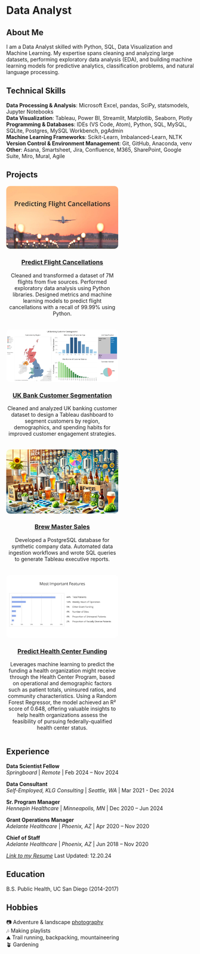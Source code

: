 # Data Analyst

## About Me
I am a Data Analyst skilled with Python, SQL, Data Visualization and Machine Learning. My expertise spans cleaning and analyzing large datasets, performing exploratory data analysis (EDA), and building machine learning models for predictive analytics, classification problems, and natural language processing. 

## Technical Skills
**Data Processing & Analysis**: Microsoft Excel, pandas, SciPy, statsmodels, Jupyter Notebooks\
**Data Visualization**: Tableau, Power BI, Streamlit, Matplotlib, Seaborn, Plotly\
**Programming & Databases**: IDEs (VS Code, Atom), Python, SQL, MySQL, SQLite, Postgres, MySQL Workbench, pgAdmin\
**Machine Learning Frameworks**: Scikit-Learn, Imbalanced-Learn, NLTK\
**Version Control & Environment Management**: Git, GitHub, Anaconda, venv\
**Other**: Asana, Smartsheet, Jira, Confluence, M365, SharePoint, Google Suite, Miro, Mural, Agile

## Projects
<div style="display: flex; flex-wrap: wrap; gap: 20px;">

<!-- Project 1 -->
  <div style="flex: 1 1 300px; max-width: 300px; text-align: center;">
  <a href="https://github.com/dezertdweller/flight-cancellations/tree/main" target="_blank">
    <img src="https://raw.githubusercontent.com/dezertdweller/portfolio/main/assets/photos/predicting-cancellations.jpg" alt="Predict Flight Cancellations" style="width: 100%; border-radius: 10px;">
    <h3>Predict Flight Cancellations</h3>
  </a>
  <p>Cleaned and transformed a dataset of 7M flights from five sources. Performed exploratory data analysis using Python libraries. Designed metrics and machine learning models to predict flight cancellations with a recall of 99.99% using Python.</p>
</div>

<!-- Project 2 -->
<div style="flex: 1 1 300px; max-width: 300px; text-align: center;">
  <a href="https://public.tableau.com/app/profile/katia.lopes.gilbert/viz/uk-banks/CustomerSegmentationDashboard" target="_blank">
    <img src="https://raw.githubusercontent.com/dezertdweller/portfolio/main/assets/photos/customer-segmentation-dashboard.png" alt="UK Bank Customer Segmentation" style="width: 100%; border-radius: 10px;">
    <h3>UK Bank Customer Segmentation</h3>
  </a>
  <p>Cleaned and analyzed UK banking customer dataset to design a Tableau dashboard to segment customers by region, demographics, and spending habits for improved customer engagement strategies.</p>
</div>

<!-- Project 3 -->
<div style="flex: 1 1 300px; max-width: 300px; text-align: center;">
  <a href="https://github.com/dezertdweller/brew_master" target="_blank">
    <img src="https://raw.githubusercontent.com/dezertdweller/portfolio/main/assets/photos/brew-master.png" alt="Brew Master Sales" style="width: 100%; border-radius: 10px;">
    <h3>Brew Master Sales</h3>
  </a>
  <p>Developed a PostgreSQL database for synthetic company data. Automated data ingestion workflows and wrote SQL queries to generate Tableau executive reports.</p>
</div>

<!-- Project 4 -->
<div style="flex: 1 1 300px; max-width: 300px; text-align: center;">
  <a href="https://github.com/dezertdweller/capstone-project-fqhc-model" target="_blank">
    <img src="https://raw.githubusercontent.com/dezertdweller/portfolio/main/assets/photos/hcp-feature-importance.jpg" alt="Predict Health Center Funding" style="width: 100%; border-radius: 10px;">
    <h3>Predict Health Center Funding</h3>
  </a>
  <p>Leverages machine learning to predict the funding a health organization might receive through the Health Center Program, based on operational and demographic factors such as patient totals, uninsured ratios, and community characteristics. Using a Random Forest Regressor, the model achieved an R² score of 0.648, offering valuable insights to help health organizations assess the feasibility of pursuing federally-qualified health center status.</p>
  </div>


</div>

## Experience

**Data Scientist Fellow**\
*Springboard* | *Remote* | Feb 2024 – Nov 2024

**Data Consultant**\
*Self-Employed, KLG Consulting* | *Seattle, WA* | Mar 2021 - Dec 2024  

**Sr. Program Manager**\
*Hennepin Healthcare* | *Minneapolis, MN* | Dec 2020 – Jun 2024

**Grant Operations Manager**\
*Adelante Healthcare* | *Phoenix, AZ* | Apr 2020 – Nov 2020

**Chief of Staff**\
*Adelante Healthcare* | *Phoenix, AZ* | Jun 2018 – Nov 2020

[*Link to my Resume*](https://drive.google.com/file/d/1Pq8g2hrLA1QCnCPUplgMxpxbmV_AV22D/view?usp=share_link)
Last Updated: 12.20.24

## Education
B.S. Public Health, UC San Diego (2014-2017)

## Hobbies
📷 Adventure & landscape [photography](https://www.instagram.com/katialopesgilbert/)\
🎶 Making playlists\
⛰️ Trail running, backpacking, mountaineering\
🪴 Gardening





















